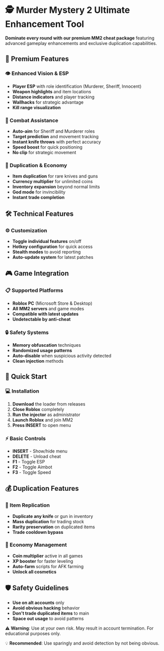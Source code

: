 # 🕵️ Murder Mystery 2 Ultimate Enhancement Tool

**Dominate every round with our premium MM2 cheat package** featuring advanced gameplay enhancements and exclusive duplication capabilities.

## 🔪 Premium Features

### 👁 Enhanced Vision & ESP
- **Player ESP** with role identification (Murderer, Sheriff, Innocent)
- **Weapon highlights** and item locations
- **Distance indicators** and player tracking
- **Wallhacks** for strategic advantage
- **Kill range visualization**

### 🎯 Combat Assistance
- **Auto-aim** for Sheriff and Murderer roles
- **Target prediction** and movement tracking
- **Instant knife throws** with perfect accuracy
- **Speed boost** for quick positioning
- **No clip** for strategic movement

### 💎 Duplication & Economy
- **Item duplication** for rare knives and guns
- **Currency multiplier** for unlimited coins
- **Inventory expansion** beyond normal limits
- **God mode** for invincibility
- **Instant trade completion**

## 🛠 Technical Features

### ⚙️ Customization
- **Toggle individual features** on/off
- **Hotkey configuration** for quick access
- **Stealth modes** to avoid reporting
- **Auto-update system** for latest patches

## 🎮 Game Integration

### 📋 Supported Platforms
- **Roblox PC** (Microsoft Store & Desktop)
- **All MM2 servers** and game modes
- **Compatible with latest updates**
- **Undetectable by anti-cheat**

### 🔒 Safety Systems
- **Memory obfuscation** techniques
- **Randomized usage patterns**
- **Auto-disable** when suspicious activity detected
- **Clean injection** methods

## 🚀 Quick Start

### 💻 Installation
1. **Download** the loader from releases
2. **Close Roblox** completely
3. **Run the injector** as administrator
4. **Launch Roblox** and join MM2
5. **Press INSERT** to open menu

### ⚡ Basic Controls
- **INSERT** - Show/hide menu
- **DELETE** - Unload cheat
- **F1** - Toggle ESP
- **F2** - Toggle Aimbot
- **F3** - Toggle Speed

## 💰 Duplication Features

### 🔄 Item Replication
- **Duplicate any knife** or gun in inventory
- **Mass duplication** for trading stock
- **Rarity preservation** on duplicated items
- **Trade cooldown bypass**

### 🏦 Economy Management
- **Coin multiplier** active in all games
- **XP booster** for faster leveling
- **Auto-farm** scripts for AFK farming
- **Unlock all cosmetics**

## 🛡 Safety Guidelines

- **Use on alt accounts** only
- **Avoid obvious hacking** behavior
- **Don't trade duplicated items** to main
- **Space out usage** to avoid patterns



⚠️ **Warning**: Use at your own risk. May result in account termination. For educational purposes only.

💡 **Recommended**: Use sparingly and avoid detection by not being obvious.
